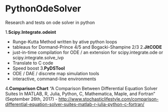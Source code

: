 # PythonOdeSolver
Research and tests on ode solver in python

1.**Scipy.Integrate.odeint**
- Runge-Kutta Method written by ative python loops
- tableaus for Dormand-Prince 4/5 and Bogacki-Shampine 2/3 
2.**JitCODE**
- just-in-time compilation for ODE / an extension for scipy.integrate.ode or scipy.integrate.solve_ivp
- Translate to C code
- Speed boost
3.**PyDSTool**
- ODE / DAE / discrete map simulation tools
- interactive, command-line environments

4.**Comparison Chart**
  “A Comparison Between Differential Equation Solver Suites In MATLAB, R, Julia, Python, C, Mathematica, Maple, and Fortran” (September 26th, 2017) - http://www.stochasticlifestyle.com/comparison-differential-equation-solver-suites-matlab-r-julia-python-c-fortran/
